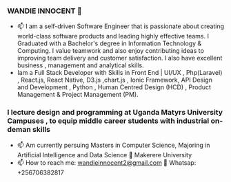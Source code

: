 ### WANDIE INNOCENT 👋

- 📫 I am a self-driven Software Engineer that is passionate about creating world-class software products and leading highly effective teams. I Graduated with a Bachelor's degree in Information Technology & Computing. I value teamwork and  also enjoy contributing ideas to improving team delivery and customer satisfaction.  I also have excellent business , management and analytical skills.
- Iam a Full Stack Developer with Skills in Front End |  UI/UX ,  Php(Laravel) , React.js, React Native,  D3.js ,chart.js , Ionic Framework,  API Design and Development , Python , Human Centred Design (HCD) , Product Management & Project Management (PM).

### I lecture design and programming at Uganda Matyrs University Campuses , to equip middle career students with industrial on-deman skills 

- 📫 Am currently persuing Masters in Computer Science, Majoring in Artificial Intelligence and Data Science  💬 Makerere University
- 📫 How to reach me: wandieinnocent2@gmail.com  💬  Whatsap: +256706382817



<!--
**wandieinnocents/wandieinnocents** is a ✨ _special_ ✨ repository because its `README.md` (this file) appears on your GitHub profile.

Here are some ideas to get you started:

- 🔭 I’m currently working on ...
- 🌱 I’m currently learning ...
- 👯 I’m looking to collaborate on ...
- 🤔 I’m looking for help with ...
- 💬 Ask me about ...
- 📫 How to reach me: ...
- 😄 Pronouns: ...
- ⚡ Fun fact: ...
-->
